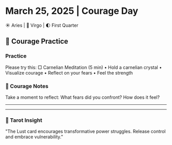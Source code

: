 # March 25, 2025 | Courage Day
☀️ Aries | 🌙 Virgo | 🌓 First Quarter

## 🌱 Courage Practice

### Practice
Please try this:
□ Carnelian Meditation (5 min)
  • Hold a carnelian crystal
  • Visualize courage
  • Reflect on your fears
  • Feel the strength

### 📝 Courage Notes
Take a moment to reflect:
What fears did you confront? How does it feel?
_______________________
_______________________

### 💫 Tarot Insight
"The Lust card encourages transformative power struggles. Release control and embrace vulnerability." 
